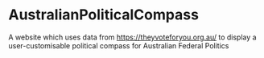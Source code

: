 # AustralianPoliticalCompass
A website which uses data from https://theyvoteforyou.org.au/ to display a user-customisable political compass for Australian Federal Politics
